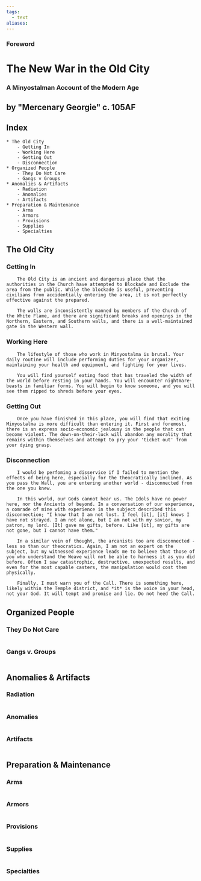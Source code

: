```yaml
---
tags:
  - text
aliases:
---
```


### Foreword
# The New War in the Old City
### A Minyostalman Account of the Modern Age
## by "Mercenary Georgie" c. 105AF

## Index
	* The Old City
		- Getting In
		- Working Here
		- Getting Out
		- Disconnection
	* Organized People
		- They Do Not Care
		- Gangs v Groups
	* Anomalies & Artifacts
		- Radiation
		- Anomalies
		- Artifacts
	* Preparation & Maintenance
		- Arms
		- Armors
		- Provisions
		- Supplies
		- Specialties

## The Old City
### Getting In
```
	The Old City is an ancient and dangerous place that the authorities in the Church have attempted to Blockade and Exclude the area from the public. While the blockade is useful, preventing civilians from accidentially entering the area, it is not perfectly effective against the prepared. 

	The walls are inconsistently manned by members of the Church of the White Flame, and there are significant breaks and openings in the Northern, Eastern, and Southern walls, and there is a well-maintained gate in the Western wall.
```
### Working Here
```
	The lifestyle of those who work in Minyostalma is brutal. Your daily routine will include performing duties for your organizer, maintaining your health and equipment, and fighting for your lives.

	You will find yourself eating food that has traveled the width of the world before resting in your hands. You will encounter nightmare-beasts in familiar forms. You will begin to know someone, and you will see them ripped to shreds before your eyes.
```
### Getting Out
```
	Once you have finished in this place, you will find that exiting Minyostalma is more difficult than entering it. First and foremost, there is an express socio-economic jealousy in the people that can become violent. The down-on-their-luck will abandon any morality that remains within themselves and attempt to pry your 'ticket out' from your dying grasp.
```
### Disconnection
```
	I would be perfoming a disservice if I failed to mention the effects of being here, especially for the theocratically inclined. As you pass the Wall, you are entering another world - disconnected from the one you knew.

	In this world, our Gods cannot hear us. The Idols have no power here, nor the Ancients of beyond. In a conversation of our experience, a comrade of mine with experience in the subject described this disconnection; "I know that I am not lost. I feel [it], [it] knows I have not strayed. I am not alone, but I am not with my savior, my patron, my lord. [It] gave me gifts, before. Like [it], my gifts are not gone, but I cannot have them."

	In a similar vein of thought, the arcanists too are disconnected - less so than our theocratics. Again, I am not an expert on the subject, but my witnessed experience leads me to believe that those of you who understand the Weave will not be able to harness it as you did before. Often I saw catastrophic, destructive, unexpected results, and even for the most capable casters, the manipulation would cost them physically.

	Finally, I must warn you of the Call. There is something here, likely within the Temple district, and *it* is the voice in your head, not your God. It will tempt and promise and lie. Do not heed the Call.
```
## Organized People
### They Do Not Care
```

```
### Gangs v. Groups
```

```
## Anomalies & Artifacts
### Radiation
```

```
### Anomalies
```

```
### Artifacts
```

```
## Preparation & Maintenance
### Arms
```

```
### Armors
```

```
### Provisions
```

```
### Supplies
```

```
### Specialties
```

```

